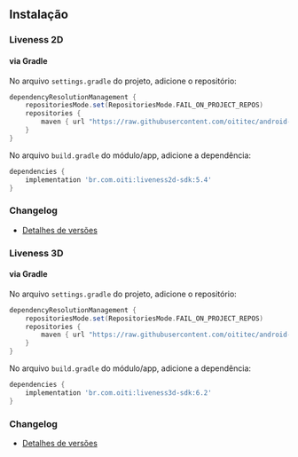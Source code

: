 ## Instalação

### Liveness 2D

#### via Gradle

No arquivo `settings.gradle` do projeto, adicione o repositório:

```gradle
dependencyResolutionManagement {
    repositoriesMode.set(RepositoriesMode.FAIL_ON_PROJECT_REPOS)
    repositories {
        maven { url "https://raw.githubusercontent.com/oititec/android-oiti-versions/master" }
    }
}
```

No arquivo  `build.gradle` do módulo/app, adicione a dependência:

```gradle
dependencies {
    implementation 'br.com.oiti:liveness2d-sdk:5.4'
}
```
###  Changelog

- [Detalhes de versões](Liveness2D/Documentation/Changelog.MD)

### Liveness 3D

#### via Gradle

No arquivo `settings.gradle` do projeto, adicione o repositório:

```gradle
dependencyResolutionManagement {
    repositoriesMode.set(RepositoriesMode.FAIL_ON_PROJECT_REPOS)
    repositories {
        maven { url "https://raw.githubusercontent.com/oititec/android-oiti-versions/master" }
    }
}
```

No arquivo  `build.gradle` do módulo/app, adicione a dependência:

```gradle
dependencies { 
    implementation 'br.com.oiti:liveness3d-sdk:6.2'
}
```


###  Changelog

- [Detalhes de versões](Liveness3D/Documentation/Changelog.MD)

